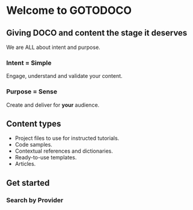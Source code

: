 # Welcome to GOTODOCO 

## Giving DOCO and content the stage it deserves

We are ALL about intent and purpose.

### Intent = Simple
Engage, understand and validate your content.

### Purpose = Sense
Create and deliver for **your** audience.

## Content types

- Project files to use for instructed tutorials.
- Code samples.
- Contextual references and dictionaries.
- Ready-to-use templates.
- Articles.

## Get started


### Search by Provider


###


